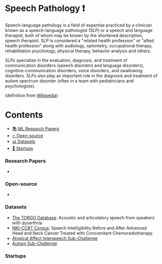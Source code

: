 # Speech Pathology :heavy_exclamation_mark:
Speech-language pathology is a field of expertise practiced by a clinician known as a speech-language pathologist (SLP) or a speech and language therapist, both of whom may be known by the shortened description, speech therapist. SLP is considered a "related health profession" or "allied health profession" along with audiology, optometry, occupational therapy, rehabilitation psychology, physical therapy, behavior analysis and others.

SLPs specialize in the evaluation, diagnosis, and treatment of communication disorders (speech disorders and language disorders), cognitive-communication disorders, voice disorders, and swallowing disorders. SLPs also play an important role in the diagnosis and treatment of autism spectrum disorder (often in a team with pediatricians and psychologists).


(definition from [Wikipedia](https://en.wikipedia.org/wiki/Speech-language_pathology))

# Contents 
- [:books: ML Research Papers](#research-papers)
- [:fire: Open-source](#open-source)
- [:bar_chart: Datasets](#datasets)
- [:eyes: Startups](#startups)

### Research Papers
- 
### Open-source
- 
### Datasets
- [The TORGO Database](http://www.cs.toronto.edu/~complingweb/data/TORGO/torgo.html): Acoustic and articulatory speech from speakers with dysarthria
- [NKI-CCRT Corpus](http://lrec.elra.info/proceedings/lrec2012/pdf/230_Paper.pdf): Speech Intelligibility Before and After Advanced Head and Neck Cancer Treated with Concomitant Chemoradiotherapy.
- [Atypical Affect Interspeech Sub-Challenge](http://emotion-research.net/sigs/speech-sig/is18-compare)
- [Autism Sub-Challenge](http://emotion-research.net/sigs/speech-sig/is13-compare)


### Startups

